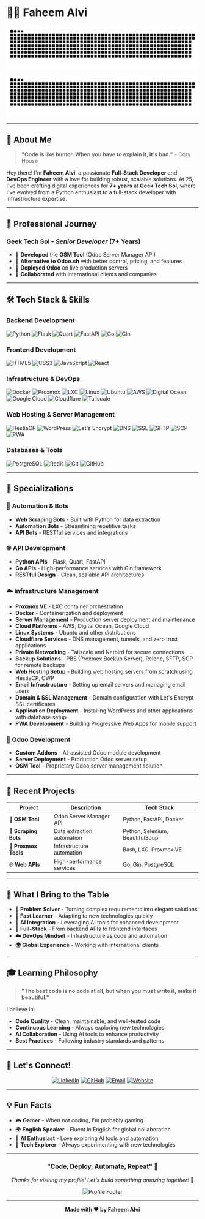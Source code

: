 # 👨‍💻 Faheem Alvi

<div align="center">
  
  ![GitHub Contribution Grid Snake](https://raw.githubusercontent.com/FaheemAlvii/FaheemAlvii/refs/heads/main/github-contribution-grid-snake-dark.svg)
  
  ![GitHub Contribution Grid Snake Light](https://raw.githubusercontent.com/FaheemAlvii/FaheemAlvii/refs/heads/main/github-contribution-grid-snake.svg)
  
</div>

---

## 🚀 **About Me**

> **"Code is like humor. When you have to explain it, it's bad."** - Cory House

Hey there! I'm **Faheem Alvi**, a passionate **Full-Stack Developer** and **DevOps Engineer** with a love for building robust, scalable solutions. At 25, I've been crafting digital experiences for **7+ years** at **Geek Tech Sol**, where I've evolved from a Python enthusiast to a full-stack developer with infrastructure expertise.

---

## 🏢 **Professional Journey**

### **Geek Tech Sol** - *Senior Developer* (7+ Years)
- 🎯 **Developed** the **OSM Tool** (Odoo Server Manager API)
- 🌟 **Alternative to Odoo.sh** with better control, pricing, and features
- 🚀 **Deployed Odoo** on live production servers
- 🤝 **Collaborated** with international clients and companies

---

## 🛠️ **Tech Stack & Skills**

### **Backend Development**
![Python](https://img.shields.io/badge/Python-3776AB?style=for-the-badge&logo=python&logoColor=white)
![Flask](https://img.shields.io/badge/Flask-000000?style=for-the-badge&logo=flask&logoColor=white)
![Quart](https://img.shields.io/badge/Quart-000000?style=for-the-badge&logo=quart&logoColor=white)
![FastAPI](https://img.shields.io/badge/FastAPI-009688?style=for-the-badge&logo=fastapi&logoColor=white)
![Go](https://img.shields.io/badge/Go-00ADD8?style=for-the-badge&logo=go&logoColor=white)
![Gin](https://img.shields.io/badge/Gin-00ADD8?style=for-the-badge&logo=go&logoColor=white)

### **Frontend Development**
![HTML5](https://img.shields.io/badge/HTML5-E34F26?style=for-the-badge&logo=html5&logoColor=white)
![CSS3](https://img.shields.io/badge/CSS3-1572B6?style=for-the-badge&logo=css3&logoColor=white)
![JavaScript](https://img.shields.io/badge/JavaScript-F7DF1E?style=for-the-badge&logo=javascript&logoColor=black)
![React](https://img.shields.io/badge/React-20232A?style=for-the-badge&logo=react&logoColor=61DAFB)

### **Infrastructure & DevOps**
![Docker](https://img.shields.io/badge/Docker-2496ED?style=for-the-badge&logo=docker&logoColor=white)
![Proxmox](https://img.shields.io/badge/Proxmox-FF6B35?style=for-the-badge&logo=proxmox&logoColor=white)
![LXC](https://img.shields.io/badge/LXC-000000?style=for-the-badge&logo=lxc&logoColor=white)
![Linux](https://img.shields.io/badge/Linux-FCC624?style=for-the-badge&logo=linux&logoColor=black)
![Ubuntu](https://img.shields.io/badge/Ubuntu-E95420?style=for-the-badge&logo=ubuntu&logoColor=white)
![AWS](https://img.shields.io/badge/AWS-FF9900?style=for-the-badge&logo=amazonaws&logoColor=white)
![Digital Ocean](https://img.shields.io/badge/Digital_Ocean-0080FF?style=for-the-badge&logo=digitalocean&logoColor=white)
![Google Cloud](https://img.shields.io/badge/Google_Cloud-4285F4?style=for-the-badge&logo=googlecloud&logoColor=white)
![Cloudflare](https://img.shields.io/badge/Cloudflare-F38020?style=for-the-badge&logo=cloudflare&logoColor=white)
![Tailscale](https://img.shields.io/badge/Tailscale-FF6B35?style=for-the-badge&logo=tailscale&logoColor=white)

### **Web Hosting & Server Management**
![HestiaCP](https://img.shields.io/badge/HestiaCP-FF6B35?style=for-the-badge&logo=hestia&logoColor=white)
![WordPress](https://img.shields.io/badge/WordPress-21759B?style=for-the-badge&logo=wordpress&logoColor=white)
![Let's Encrypt](https://img.shields.io/badge/Let's_Encrypt-003A70?style=for-the-badge&logo=letsencrypt&logoColor=white)
![DNS](https://img.shields.io/badge/DNS-000000?style=for-the-badge&logo=dns&logoColor=white)
![SSL](https://img.shields.io/badge/SSL-000000?style=for-the-badge&logo=ssl&logoColor=white)
![SFTP](https://img.shields.io/badge/SFTP-000000?style=for-the-badge&logo=sftp&logoColor=white)
![SCP](https://img.shields.io/badge/SCP-000000?style=for-the-badge&logo=scp&logoColor=white)
![PWA](https://img.shields.io/badge/PWA-5A0FC8?style=for-the-badge&logo=pwa&logoColor=white)

### **Databases & Tools**
![PostgreSQL](https://img.shields.io/badge/PostgreSQL-316192?style=for-the-badge&logo=postgresql&logoColor=white)
![Redis](https://img.shields.io/badge/Redis-DC382D?style=for-the-badge&logo=redis&logoColor=white)
![Git](https://img.shields.io/badge/Git-F05032?style=for-the-badge&logo=git&logoColor=white)
![GitHub](https://img.shields.io/badge/GitHub-100000?style=for-the-badge&logo=github&logoColor=white)

---

## 🎯 **Specializations**

### **🤖 Automation & Bots**
- **Web Scraping Bots** - Built with Python for data extraction
- **Automation Bots** - Streamlining repetitive tasks
- **API Bots** - RESTful services and integrations

### **🌐 API Development**
- **Python APIs** - Flask, Quart, FastAPI
- **Go APIs** - High-performance services with Gin framework
- **RESTful Design** - Clean, scalable API architectures

### **☁️ Infrastructure Management**
- **Proxmox VE** - LXC container orchestration
- **Docker** - Containerization and deployment
- **Server Management** - Production server deployment and maintenance
- **Cloud Platforms** - AWS, Digital Ocean, Google Cloud
- **Linux Systems** - Ubuntu and other distributions
- **Cloudflare Services** - DNS management, tunnels, and zero trust applications
- **Private Networking** - Tailscale and Netbird for secure connections
- **Backup Solutions** - PBS (Proxmox Backup Server), Rclone, SFTP, SCP for remote backups
- **Web Hosting Setup** - Building web hosting servers from scratch using HestiaCP, CWP
- **Email Infrastructure** - Setting up email servers and managing email users
- **Domain & SSL Management** - Domain configuration with Let's Encrypt SSL certificates
- **Application Deployment** - Installing WordPress and other applications with database setup
- **PWA Development** - Building Progressive Web Apps for mobile support

### **📱 Odoo Development**
- **Custom Addons** - AI-assisted Odoo module development
- **Server Deployment** - Production Odoo server setup
- **OSM Tool** - Proprietary Odoo server management solution

---

## 🚀 **Recent Projects**

<div align="center">

| Project | Description | Tech Stack |
|---------|-------------|------------|
| 🎯 **OSM Tool** | Odoo Server Manager API | Python, FastAPI, Docker |
| 🤖 **Scraping Bots** | Data extraction automation | Python, Selenium, BeautifulSoup |
| 🐳 **Proxmox Tools** | Infrastructure automation | Bash, LXC, Proxmox VE |
| 🌐 **Web APIs** | High-performance services | Go, Gin, PostgreSQL |

</div>

---

## 🌟 **What I Bring to the Table**

- **🎯 Problem Solver** - Turning complex requirements into elegant solutions
- **🚀 Fast Learner** - Adapting to new technologies quickly
- **🤖 AI Integration** - Leveraging AI tools for enhanced development
- **📱 Full-Stack** - From backend APIs to frontend interfaces
- **☁️ DevOps Mindset** - Infrastructure as code and automation
- **🌍 Global Experience** - Working with international clients

---

## 🎓 **Learning Philosophy**

> **"The best code is no code at all, but when you must write it, make it beautiful."**

I believe in:
- **Code Quality** - Clean, maintainable, and well-tested code
- **Continuous Learning** - Always exploring new technologies
- **AI Collaboration** - Using AI tools to enhance productivity
- **Best Practices** - Following industry standards and patterns

---

## 🤝 **Let's Connect!**

<div align="center">
  
  [![LinkedIn](https://img.shields.io/badge/LinkedIn-0077B5?style=for-the-badge&logo=linkedin&logoColor=white)](https://linkedin.com/in/faheem-alvi)
  [![GitHub](https://img.shields.io/badge/GitHub-100000?style=for-the-badge&logo=github&logoColor=white)](https://github.com/FaheemAlvii)
  [![Email](https://img.shields.io/badge/Email-D14836?style=for-the-badge&logo=gmail&logoColor=white)](mailto:faheem@geektechsol.com)
  [![Website](https://img.shields.io/badge/Website-FF6B35?style=for-the-badge&logo=proxmox&logoColor=white)](https://www.geektechsol.com)
  
</div>

---

## 💡 **Fun Facts**

- 🎮 **Gamer** - When not coding, I'm probably gaming
- 🌍 **English Speaker** - Fluent in English for global collaboration
- 🤖 **AI Enthusiast** - Love exploring AI tools and automation
- 🚀 **Tech Explorer** - Always experimenting with new technologies

---

<div align="center">
  
  ### **"Code, Deploy, Automate, Repeat"** 🔄
  
  *Thanks for visiting my profile! Let's build something amazing together!* 🚀
  
  ![Profile Footer](https://github.com/FaheemAlvii/FaheemAlvii/blob/main/images/footer.png)
  
</div>

---

<div align="center">
  
  **Made with ❤️ by Faheem Alvi**
  
</div>
